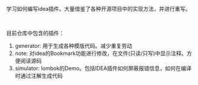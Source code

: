 学习如何编写idea插件。大量借鉴了各种开源项目中的实现方法，并进行重写。

</br>

目前仓库中包含的插件：

1. generator: 用于生成各种模版代码。减少重复劳动
2. note: 对idea的Bookmark功能进行修改，在文件(只读/只写)中显示注释。方便阅读源码
3. simulator: lombok的Demo。包括IDEA插件如何屏蔽报错信息，如何在编译时通过注解生成代码

